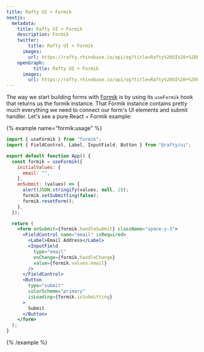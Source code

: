 ```yaml
---
title: Rafty UI + Formik
nextjs:
  metadata:
    title: Rafty UI + Formik
    description: Formik
    twitter:
        title: Rafty UI + Formik
      images:
        url: https://rafty.rhinobase.io/api/og?title=Rafty%20UI%20+%20Formik
    openGraph:
          title: Rafty UI + Formik
      images:
        url: https://rafty.rhinobase.io/api/og?title=Rafty%20UI%20+%20Formik
---
```


The way we start building forms with [Formik](https://formik.org/) is by using its `useFormik` hook that returns us the formik instance. That Formik instance contains pretty much everything we need to connect our form's UI elements and submit handler. Let's see a pure React + Formik example:

{% example name="formik:usage" %}

```jsx
import { useFormik } from "formik";
import { FieldControl, Label, InputField, Button } from "@rafty/ui";

export default function App() {
  const formik = useFormik({
    initialValues: {
      email: "",
    },
    onSubmit: (values) => {
      alert(JSON.stringify(values, null, 2));
      formik.setSubmitting(false);
      formik.resetForm();
    },
  });

  return (
    <form onSubmit={formik.handleSubmit} className="space-y-3">
      <FieldControl name="email" isRequired>
        <Label>Email Address</Label>
        <InputField
          type="email"
          onChange={formik.handleChange}
          value={formik.values.email}
        />
      </FieldControl>
      <Button
        type="submit"
        colorScheme="primary"
        isLoading={formik.isSubmitting}
      >
        Submit
      </Button>
    </form>
  );
}
```

{% /example %}
